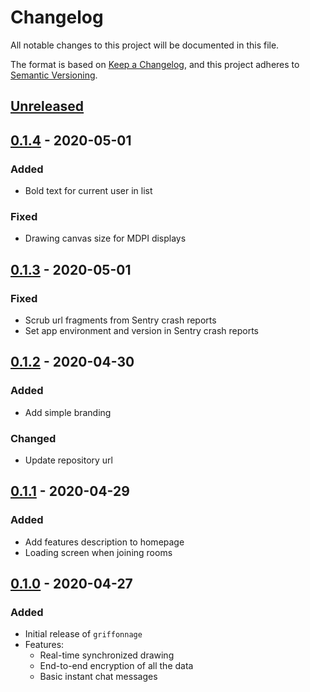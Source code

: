 # Changelog
All notable changes to this project will be documented in this file.

The format is based on [Keep a Changelog](https://keepachangelog.com/en/1.0.0/),
and this project adheres to [Semantic Versioning](https://semver.org/spec/v2.0.0.html).

## [Unreleased]

## [0.1.4] - 2020-05-01
### Added
- Bold text for current user in list

### Fixed
- Drawing canvas size for MDPI displays

## [0.1.3] - 2020-05-01
### Fixed
- Scrub url fragments from Sentry crash reports
- Set app environment and version in Sentry crash reports

## [0.1.2] - 2020-04-30
### Added
- Add simple branding

### Changed
- Update repository url

## [0.1.1] - 2020-04-29
### Added
- Add features description to homepage
- Loading screen when joining rooms

## [0.1.0] - 2020-04-27
### Added
- Initial release of `griffonnage`
- Features:
    * Real-time synchronized drawing
    * End-to-end encryption of all the data
    * Basic instant chat messages

[Unreleased]: https://github.com/griffonnage/griffonnage/compare/0.1.4...HEAD
[0.1.4]: https://github.com/griffonnage/griffonnage/compare/0.1.3...0.1.4
[0.1.3]: https://github.com/griffonnage/griffonnage/compare/0.1.2...0.1.3
[0.1.2]: https://github.com/griffonnage/griffonnage/compare/0.1.1...0.1.2
[0.1.1]: https://github.com/griffonnage/griffonnage/compare/0.1.0...0.1.1
[0.1.0]: https://github.com/griffonnage/griffonnage/releases/tag/0.1.0